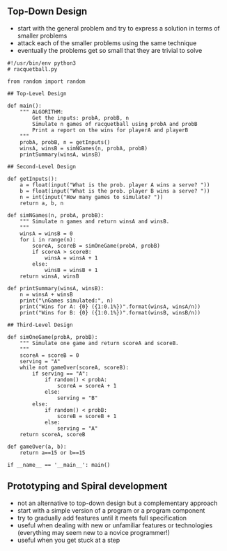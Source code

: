 ## Top-Down Design

* start with the general problem and try to express a solution in terms of smaller problems
* attack each of the smaller problems using the same technique
* eventually the problems get so small that they are trivial to solve

```
#!/usr/bin/env python3
# racquetball.py

from random import random

## Top-Level Design

def main():
    """ ALGORITHM:
        Get the inputs: probA, probB, n
        Simulate n games of racquetball using probA and probB
        Print a report on the wins for playerA and playerB
    """
    probA, probB, n = getInputs()
    winsA, winsB = simNGames(n, probA, probB)
    printSummary(winsA, winsB)

## Second-Level Design

def getInputs():
    a = float(input("What is the prob. player A wins a serve? "))
    b = float(input("What is the prob. player B wins a serve? "))
    n = int(input("How many games to simulate? "))
    return a, b, n

def simNGames(n, probA, probB):
    """ Simulate n games and return winsA and winsB.
    """
    winsA = winsB = 0
    for i in range(n):
        scoreA, scoreB = simOneGame(probA, probB)
        if scoreA > scoreB:
            winsA = winsA + 1
        else:
            winsB = winsB + 1
    return winsA, winsB

def printSummary(winsA, winsB):
    n = winsA + winsB
    print("\nGames simulated:", n)
    print("Wins for A: {0} ({1:0.1%})".format(winsA, winsA/n))
    print("Wins for B: {0} ({1:0.1%})".format(winsB, winsB/n))

## Third-Level Design

def simOneGame(probA, probB):
    """ Simulate one game and return scoreA and scoreB.
    """
    scoreA = scoreB = 0
    serving = "A"
    while not gameOver(scoreA, scoreB):
        if serving == "A":
            if random() < probA:
                scoreA = scoreA + 1
            else:
                serving = "B"
        else:
            if random() < probB:
                scoreB = scoreB + 1
            else:
                serving = "A"
    return scoreA, scoreB

def gameOver(a, b):
    return a==15 or b==15

if __name__ == '__main__': main()
```

## Prototyping and Spiral development

* not an alternative to top-down design but a complementary approach
* start with a simple version of a program or a program component
* try to gradually add features until it meets full specification
* useful when dealing with new or unfamiliar features or technologies (everything may seem new to a novice programmer!)
* useful when you get stuck at a step
